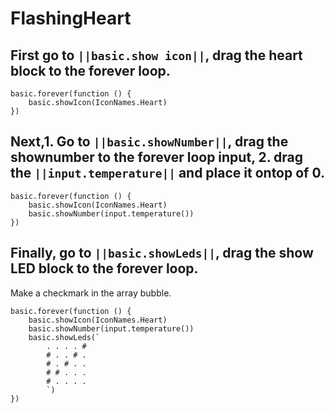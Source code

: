 # FlashingHeart
## First go to ``||basic.show icon||``,  drag the heart block to the forever loop.
```blocks 
basic.forever(function () {
    basic.showIcon(IconNames.Heart)
})
```

## Next,1. Go to  ``||basic.showNumber||``,  drag the shownumber to the forever loop input, 2. drag the ``||input.temperature||`` and place it ontop of  0.
```blocks 
basic.forever(function () {
    basic.showIcon(IconNames.Heart)
    basic.showNumber(input.temperature())
})
```
## Finally, go to ``||basic.showLeds||``,  drag the show LED block to the forever loop.
Make a checkmark  in the array bubble. 
```blocks 
basic.forever(function () {
    basic.showIcon(IconNames.Heart)
    basic.showNumber(input.temperature())
    basic.showLeds(`
        . . . . #
        # . . # .
        # . # . .
        # # . . .
        # . . . .
        `)
})

```

